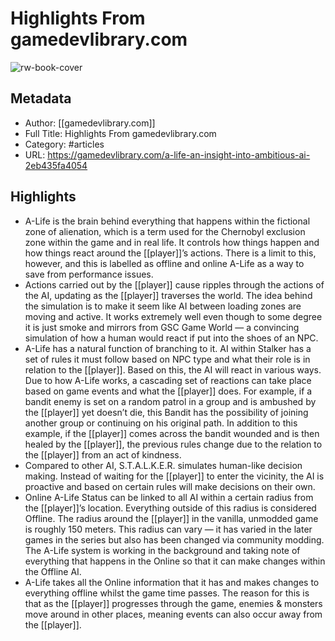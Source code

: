 # Highlights From gamedevlibrary.com

![rw-book-cover](https://readwise-assets.s3.amazonaws.com/static/images/article1.be68295a7e40.png)

## Metadata
- Author: [[gamedevlibrary.com]]
- Full Title: Highlights From gamedevlibrary.com
- Category: #articles
- URL: https://gamedevlibrary.com/a-life-an-insight-into-ambitious-ai-2eb435fa4054

## Highlights
- A-Life is the brain behind everything that happens within the fictional zone of alienation, which is a term used for the Chernobyl exclusion zone within the game and in real life. It controls how things happen and how things react around the [[player]]’s actions. There is a limit to this, however, and this is labelled as offline and online A-Life as a way to save from performance issues.
- Actions carried out by the [[player]] cause ripples through the actions of the AI, updating as the [[player]] traverses the world. The idea behind the simulation is to make it seem like AI between loading zones are moving and active. It works extremely well even though to some degree it is just smoke and mirrors from GSC Game World — a convincing simulation of how a human would react if put into the shoes of an NPC.
- A-Life has a natural function of branching to it. AI within Stalker has a set of rules it must follow based on NPC type and what their role is in relation to the [[player]]. Based on this, the AI will react in various ways. Due to how A-Life works, a cascading set of reactions can take place based on game events and what the [[player]] does.
  For example, if a bandit enemy is set on a random patrol in a group and is ambushed by the [[player]] yet doesn’t die, this Bandit has the possibility of joining another group or continuing on his original path.
  In addition to this example, if the [[player]] comes across the bandit wounded and is then healed by the [[player]], the previous rules change due to the relation to the [[player]] from an act of kindness.
- Compared to other AI, S.T.A.L.K.E.R. simulates human-like decision making. Instead of waiting for the [[player]] to enter the vicinity, the AI is proactive and based on certain rules will make decisions on their own.
- Online A-Life Status can be linked to all AI within a certain radius from the [[player]]’s location. Everything outside of this radius is considered Offline. The radius around the [[player]] in the vanilla, unmodded game is roughly 150 meters. This radius can vary — it has varied in the later games in the series but also has been changed via community modding. The A-Life system is working in the background and taking note of everything that happens in the Online so that it can make changes within the Offline AI.
- A-Life takes all the Online information that it has and makes changes to everything offline whilst the game time passes. The reason for this is that as the [[player]] progresses through the game, enemies & monsters move around in other places, meaning events can also occur away from the [[player]].
